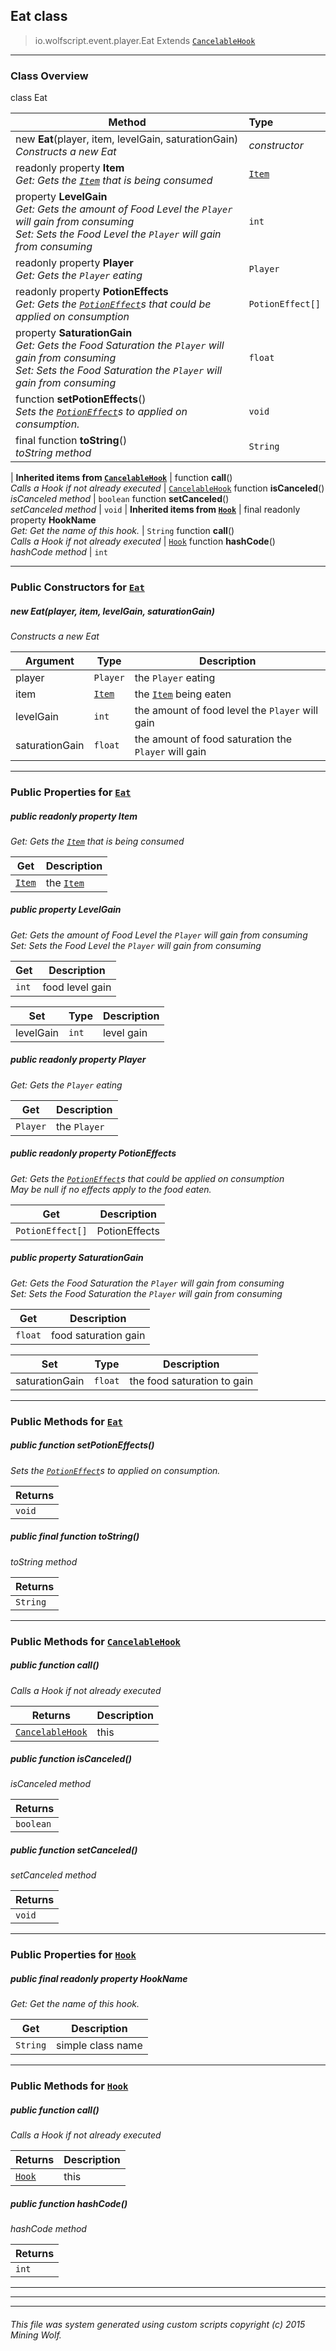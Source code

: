 ## Eat __class__

>io.wolfscript.event.player.Eat
>Extends [`CancelableHook`](../../hook/CancelableHook.md)

---

### Class Overview

class Eat

Method | Type   
--- | :--- 
new __Eat__(player, item, levelGain, saturationGain) <br> _Constructs a new Eat_ | _constructor_
 readonly property __Item__ <br> _Get: Gets the [`Item`](../../api/inventory/Item.md) that is being consumed_ | [`Item`](../../api/inventory/Item.md)
  property __LevelGain__ <br> _Get: Gets the amount of Food Level the `Player` will gain from consuming<br>Set: Sets the Food Level the `Player` will gain from consuming_ | `int`
 readonly property __Player__ <br> _Get: Gets the `Player` eating_ | `Player`
 readonly property __PotionEffects__ <br> _Get: Gets the [`PotionEffect`](../../api/potion/PotionEffect.md)s that could be applied on consumption_ | `PotionEffect[]`
  property __SaturationGain__ <br> _Get: Gets the Food Saturation the `Player` will gain from consuming<br>Set: Sets the Food Saturation the `Player` will gain from consuming_ | `float`
 function __setPotionEffects__() <br> _Sets the [`PotionEffect`](../../api/potion/PotionEffect.md)s to applied on consumption._ | `void`
final function __toString__() <br> _toString method_ | `String`
 |
__Inherited items from [`CancelableHook`](../../hook/CancelableHook.md)__ |
 function __call__() <br> _Calls a Hook if not already executed_ | [`CancelableHook`](../../hook/CancelableHook.md)
 function __isCanceled__() <br> _isCanceled method_ | `boolean`
 function __setCanceled__() <br> _setCanceled method_ | `void`
 |
__Inherited items from [`Hook`](../../hook/Hook.md)__ |
final readonly property __HookName__ <br> _Get: Get the name of this hook._ | `String`
 function __call__() <br> _Calls a Hook if not already executed_ | [`Hook`](../../hook/Hook.md)
 function __hashCode__() <br> _hashCode method_ | `int`







---

### Public Constructors for [`Eat`](Eat.md)

##### <a id='eat'></a>new __Eat__(player, item, levelGain, saturationGain) 

_Constructs a new Eat_

Argument | Type | Description  
--- | --- | --- 
player | `Player` | the `Player` eating
item | [`Item`](../../api/inventory/Item.md) | the [`Item`](../../api/inventory/Item.md) being eaten
levelGain | `int` | the amount of food level the `Player` will gain
saturationGain | `float` | the amount of food saturation the `Player` will gain

---

### Public Properties for [`Eat`](Eat.md)

##### <a id='item'></a>public  readonly property __Item__

_Get: Gets the [`Item`](../../api/inventory/Item.md) that is being consumed_

Get | Description
--- | --- 
[`Item`](../../api/inventory/Item.md) | the [`Item`](../../api/inventory/Item.md)



##### <a id='levelgain'></a>public   property __LevelGain__

_Get: Gets the amount of Food Level the `Player` will gain from consuming<br>Set: Sets the Food Level the `Player` will gain from consuming_

Get | Description
--- | --- 
`int` | food level gain

Set | Type | Description  
--- | --- | --- 
levelGain | `int` | level gain


##### <a id='player'></a>public  readonly property __Player__

_Get: Gets the `Player` eating_

Get | Description
--- | --- 
`Player` | the `Player`



##### <a id='potioneffects'></a>public  readonly property __PotionEffects__

_Get: Gets the [`PotionEffect`](../../api/potion/PotionEffect.md)s that could be applied on consumption<br> May be null if no effects apply to the food eaten._

Get | Description
--- | --- 
`PotionEffect[]` | PotionEffects



##### <a id='saturationgain'></a>public   property __SaturationGain__

_Get: Gets the Food Saturation the `Player` will gain from consuming<br>Set: Sets the Food Saturation the `Player` will gain from consuming_

Get | Description
--- | --- 
`float` | food saturation gain

Set | Type | Description  
--- | --- | --- 
saturationGain | `float` | the food saturation to gain


---

### Public Methods for [`Eat`](Eat.md)

##### <a id='setpotioneffects'></a>public  function __setPotionEffects__()

_Sets the [`PotionEffect`](../../api/potion/PotionEffect.md)s to applied on consumption._

Returns | 
--- | 
`void` |


##### <a id='tostring'></a>public final function __toString__()

_toString method_

Returns | 
--- | 
`String` |


---

### Public Methods for [`CancelableHook`](../../hook/CancelableHook.md)

##### <a id='call'></a>public  function __call__()

_Calls a Hook if not already executed_

Returns | Description
--- | --- 
[`CancelableHook`](../../hook/CancelableHook.md) | this


##### <a id='iscanceled'></a>public  function __isCanceled__()

_isCanceled method_

Returns | 
--- | 
`boolean` |


##### <a id='setcanceled'></a>public  function __setCanceled__()

_setCanceled method_

Returns | 
--- | 
`void` |


---

### Public Properties for [`Hook`](../../hook/Hook.md)

##### <a id='hookname'></a>public final readonly property __HookName__

_Get: Get the name of this hook._

Get | Description
--- | --- 
`String` | simple class name



---

### Public Methods for [`Hook`](../../hook/Hook.md)

##### <a id='call'></a>public  function __call__()

_Calls a Hook if not already executed_

Returns | Description
--- | --- 
[`Hook`](../../hook/Hook.md) | this


##### <a id='hashcode'></a>public  function __hashCode__()

_hashCode method_

Returns | 
--- | 
`int` |


---


---


---


###### This file was system generated using custom scripts copyright (c) 2015 Mining Wolf.
	

